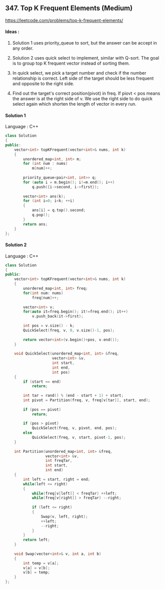 ## **347. Top K Frequent Elements (Medium)** 

https://leetcode.com/problems/top-k-frequent-elements/



#### Ideas : 

1. Solution 1 uses priority_queue to sort, but the answer can be accept in any order.

2. Solution 2 uses quick select to implement, similar with Q-sort. The goal is to group top K frequent vector instead of sorting them. 

3. In quick select, we pick a target number and check if the number relationship is correct. Left side of the target should be less frequent and opposite to the right side. 

4. Find out the target's correct position(pivot) in freq. If piovt < pos means the answer is at the right side of v. We use the right side to do quick select again which shorten the length of vector in every run.



#### Solution 1

Language : C++

```C++
class Solution 
{
public:
    vector<int> topKFrequent(vector<int>& nums, int k)
    {
        unordered_map<int, int> m;
        for (int num : nums) 
            m[num]++;
        
        priority_queue<pair<int, int>> q;
        for (auto i = m.begin(); i!=m.end(); i++) 
            q.push({i->second, i->first});
        
        vector<int> ans(k);
        for (int i=0; i<k; ++i) 
        {
            ans[i] = q.top().second;
            q.pop();
        }
        return ans;
    }
};
```



#### Solution 2

Language : C++

```C++
class Solution 
{
public:
    vector<int> topKFrequent(vector<int>& nums, int k) 
    {
        unordered_map<int, int> freq;
        for(int num: nums)
            freq[num]++;
        
        vector<int> v;
        for(auto it=freq.begin(); it!=freq.end(); it++)
            v.push_back(it->first);
        
        int pos = v.size() - k; 
        QuickSelect(freq, v, 0, v.size()-1, pos);
        
        return vector<int>(v.begin()+pos, v.end());
    }
    
    void QuickSelect(unordered_map<int, int> &freq, 
                     vector<int> &v, 
                     int start, 
                     int end, 
                     int pos)
    {
        if (start == end)
            return;
        
        int tar = rand() % (end - start + 1) + start;
        int pivot = Partition(freq, v, freq[v[tar]], start, end);
        
        if (pos == pivot) 
            return;
        
        if (pos > pivot) 
            QuickSelect(freq, v, pivot, end, pos);
        else
            QuickSelect(freq, v, start, pivot-1, pos);
    }
    
    int Partition(unordered_map<int, int> &freq, 
                  vector<int> &v, 
                  int freqTar, 
                  int start, 
                  int end)
    {
        int left = start, right = end;
        while(left <= right)
        {
            while(freq[v[left]] < freqTar) ++left;
            while(freq[v[right]] > freqTar) --right;
        
            if (left <= right)
            {
                Swap(v, left, right);
                ++left;
                --right;
            }
        }
        return left;
    }
    
    void Swap(vector<int>& v, int a, int b) 
    {
        int temp = v[a];
        v[a] = v[b];
        v[b] = temp;
    }
};
```

